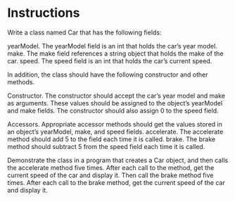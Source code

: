 # Instructions  

 Write a class named Car that has the following fields:


yearModel. The yearModel field is an int that holds the car’s year model.
make. The make field references a string object that holds the make of the car.
speed. The speed field is an int that holds the car’s current speed.


In addition, the class should have the following constructor and other methods.


Constructor. The constructor should accept the car’s year model and make as arguments. These values should be assigned to the object’s yearModel and make fields. The constructor should also assign 0 to the speed field.

Accessors. Appropriate accessor methods should get the values stored in an object’s yearModel, make, and speed fields.
accelerate. The accelerate method should add 5 to the  field each time it is called.
brake. The brake method should subtract 5 from the speed field each time it is called.


Demonstrate the class in a program that creates a Car object, and then calls the accelerate method five times. After each call to the  method, get the current speed of the car and display it. Then call the  brake method five times. After each call to the brake method, get the current speed of the car and display it.